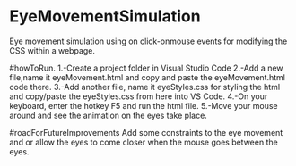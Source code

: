 # EyeMovementSimulation
Eye movement simulation using on click-onmouse events for modifying the CSS within a webpage.

#howToRun.
1.-Create a project folder in Visual Studio Code
2.-Add a new file,name it eyeMovement.html and copy and paste the eyeMovement.html code there.
3.-Add another file, name it eyeStyles.css for styling the html and copy/paste the eyeStyles.css from here into VS Code.
4.-On your keyboard, enter the hotkey F5 and run the html file.
5.-Move your mouse around and see the animation on the eyes take place.

#roadForFutureImprovements
Add some constraints to the eye movement and or allow the eyes to come closer when the mouse goes between the eyes.


